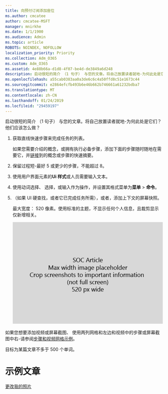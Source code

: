 ```yaml
---
title: 向预付订阅添加座位
ms.author: cmcatee
author: cmcatee-MSFT
manager: mnirkhe
ms.date: 1/1/1900
ms.audience: Admin
ms.topic: article
ROBOTS: NOINDEX, NOFOLLOW
localization_priority: Priority
ms.collection: Adm_O365
ms.custom: Adm_O365
ms.assetid: 4e88b66a-d1d8-4f07-be4d-de3849a6d248
description: 启动很短的简介 （1 句子） 与您的文章。将自己放置读者就地-为何此处是它们？他们应该怎么做？
ms.openlocfilehash: a55cab0383aa0a3de6c6c4a50ffd8c51e1673c44
ms.sourcegitcommit: e2864efcfb493b6e46b662b746661a61232bdba7
ms.translationtype: MT
ms.contentlocale: zh-CN
ms.lasthandoff: 01/24/2019
ms.locfileid: "29459197"
---
```

启动很短的简介 （1 句子） 与您的文章。将自己放置读者就地-为何此处是它们？他们应该怎么做？ 
  
1. 获取直线快速步骤来完成任务的列表。
    
    如果您需要介绍的概念，或拥有执行必备步骤，添加下面的步骤随时随地在需要它，并[链接](https://support.office.com/article/f37e7984-cf03-4fde-92d3-82970d7e241b.aspx)到的概念或步骤的快速摘要。 
    
2. 保留过程短-最好 5 或更少的步骤，不能超过 8。
    
3. 使用用户界面元素的**Ui 样式**或人员需要输入文本。 
    
4. 使用动词选择、 选择，或输入作为操作，并设置其格式菜单为**菜单** \> **命令**。
    
5. （如果 UI 硬查找，或者它已完成任务所需），或者，添加上下文的屏幕快照。
    
    最大宽度： 520 像素。使用标准的主题，不显示任何个人信息，且裁剪显示仅新增相关。 
    
    ![占位符的最大宽度 SOC 文章画是 520 像素](media/7d43d3be-8658-4a5b-aa15-ed62a47a2b24.png)
  
如果您想要添加视频或屏幕截图、 使用两列网格和左边和视频中的步骤或屏幕截图中右-请参阅[步骤和视频网格示例](https://support.office.com/article/14ce8e82-efa0-47f5-bb84-94f078db3dae.aspx)。 
  
目标为某篇文章不多于 500 个单词。
  
# <a name="example-article"></a>示例文章

[更改我的照片](https://support.office.com/article/555376e0-1fca-49ba-8434-307a0525c767.aspx)
  

